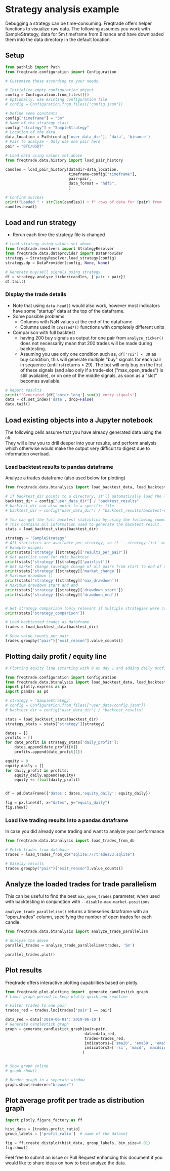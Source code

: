 # Strategy analysis example

Debugging a strategy can be time-consuming. Freqtrade offers helper functions to visualize raw data.
The following assumes you work with SampleStrategy, data for 5m timeframe from Binance and have downloaded them into the data directory in the default location.

## Setup


```python
from pathlib import Path
from freqtrade.configuration import Configuration

# Customize these according to your needs.

# Initialize empty configuration object
config = Configuration.from_files([])
# Optionally, use existing configuration file
# config = Configuration.from_files(["config.json"])

# Define some constants
config["timeframe"] = "5m"
# Name of the strategy class
config["strategy"] = "SampleStrategy"
# Location of the data
data_location = Path(config['user_data_dir'], 'data', 'binance')
# Pair to analyze - Only use one pair here
pair = "BTC/USDT"
```


```python
# Load data using values set above
from freqtrade.data.history import load_pair_history

candles = load_pair_history(datadir=data_location,
                            timeframe=config["timeframe"],
                            pair=pair,
                            data_format = "hdf5",
                            )

# Confirm success
print("Loaded " + str(len(candles)) + f" rows of data for {pair} from {data_location}")
candles.head()
```

## Load and run strategy
* Rerun each time the strategy file is changed


```python
# Load strategy using values set above
from freqtrade.resolvers import StrategyResolver
from freqtrade.data.dataprovider import DataProvider
strategy = StrategyResolver.load_strategy(config)
strategy.dp = DataProvider(config, None, None)

# Generate buy/sell signals using strategy
df = strategy.analyze_ticker(candles, {'pair': pair})
df.tail()
```

### Display the trade details

* Note that using `data.head()` would also work, however most indicators have some "startup" data at the top of the dataframe.
* Some possible problems
    * Columns with NaN values at the end of the dataframe
    * Columns used in `crossed*()` functions with completely different units
* Comparison with full backtest
    * having 200 buy signals as output for one pair from `analyze_ticker()` does not necessarily mean that 200 trades will be made during backtesting.
    * Assuming you use only one condition such as, `df['rsi'] < 30` as buy condition, this will generate multiple "buy" signals for each pair in sequence (until rsi returns > 29). The bot will only buy on the first of these signals (and also only if a trade-slot ("max_open_trades") is still available), or on one of the middle signals, as soon as a "slot" becomes available.  



```python
# Report results
print(f"Generated {df['enter_long'].sum()} entry signals")
data = df.set_index('date', drop=False)
data.tail()
```

## Load existing objects into a Jupyter notebook

The following cells assume that you have already generated data using the cli.  
They will allow you to drill deeper into your results, and perform analysis which otherwise would make the output very difficult to digest due to information overload.

### Load backtest results to pandas dataframe

Analyze a trades dataframe (also used below for plotting)


```python
from freqtrade.data.btanalysis import load_backtest_data, load_backtest_stats

# if backtest_dir points to a directory, it'll automatically load the last backtest file.
backtest_dir = config["user_data_dir"] / "backtest_results"
# backtest_dir can also point to a specific file 
# backtest_dir = config["user_data_dir"] / "backtest_results/backtest-result-2020-07-01_20-04-22.json"
```


```python
# You can get the full backtest statistics by using the following command.
# This contains all information used to generate the backtest result.
stats = load_backtest_stats(backtest_dir)

strategy = 'SampleStrategy'
# All statistics are available per strategy, so if `--strategy-list` was used during backtest, this will be reflected here as well.
# Example usages:
print(stats['strategy'][strategy]['results_per_pair'])
# Get pairlist used for this backtest
print(stats['strategy'][strategy]['pairlist'])
# Get market change (average change of all pairs from start to end of the backtest period)
print(stats['strategy'][strategy]['market_change'])
# Maximum drawdown ()
print(stats['strategy'][strategy]['max_drawdown'])
# Maximum drawdown start and end
print(stats['strategy'][strategy]['drawdown_start'])
print(stats['strategy'][strategy]['drawdown_end'])


# Get strategy comparison (only relevant if multiple strategies were compared)
print(stats['strategy_comparison'])

```


```python
# Load backtested trades as dataframe
trades = load_backtest_data(backtest_dir)

# Show value-counts per pair
trades.groupby("pair")["exit_reason"].value_counts()
```

## Plotting daily profit / equity line


```python
# Plotting equity line (starting with 0 on day 1 and adding daily profit for each backtested day)

from freqtrade.configuration import Configuration
from freqtrade.data.btanalysis import load_backtest_data, load_backtest_stats
import plotly.express as px
import pandas as pd

# strategy = 'SampleStrategy'
# config = Configuration.from_files(["user_data/config.json"])
# backtest_dir = config["user_data_dir"] / "backtest_results"

stats = load_backtest_stats(backtest_dir)
strategy_stats = stats['strategy'][strategy]

dates = []
profits = []
for date_profit in strategy_stats['daily_profit']:
    dates.append(date_profit[0])
    profits.append(date_profit[1])

equity = 0
equity_daily = []
for daily_profit in profits:
    equity_daily.append(equity)
    equity += float(daily_profit)


df = pd.DataFrame({'dates': dates,'equity_daily': equity_daily})

fig = px.line(df, x="dates", y="equity_daily")
fig.show()

```

### Load live trading results into a pandas dataframe

In case you did already some trading and want to analyze your performance


```python
from freqtrade.data.btanalysis import load_trades_from_db

# Fetch trades from database
trades = load_trades_from_db("sqlite:///tradesv3.sqlite")

# Display results
trades.groupby("pair")["exit_reason"].value_counts()
```

## Analyze the loaded trades for trade parallelism
This can be useful to find the best `max_open_trades` parameter, when used with backtesting in conjunction with `--disable-max-market-positions`.

`analyze_trade_parallelism()` returns a timeseries dataframe with an "open_trades" column, specifying the number of open trades for each candle.


```python
from freqtrade.data.btanalysis import analyze_trade_parallelism

# Analyze the above
parallel_trades = analyze_trade_parallelism(trades, '5m')

parallel_trades.plot()
```

## Plot results

Freqtrade offers interactive plotting capabilities based on plotly.


```python
from freqtrade.plot.plotting import  generate_candlestick_graph
# Limit graph period to keep plotly quick and reactive

# Filter trades to one pair
trades_red = trades.loc[trades['pair'] == pair]

data_red = data['2019-06-01':'2019-06-10']
# Generate candlestick graph
graph = generate_candlestick_graph(pair=pair,
                                   data=data_red,
                                   trades=trades_red,
                                   indicators1=['sma20', 'ema50', 'ema55'],
                                   indicators2=['rsi', 'macd', 'macdsignal', 'macdhist']
                                  )



```


```python
# Show graph inline
# graph.show()

# Render graph in a seperate window
graph.show(renderer="browser")

```

## Plot average profit per trade as distribution graph


```python
import plotly.figure_factory as ff

hist_data = [trades.profit_ratio]
group_labels = ['profit_ratio']  # name of the dataset

fig = ff.create_distplot(hist_data, group_labels, bin_size=0.01)
fig.show()

```

Feel free to submit an issue or Pull Request enhancing this document if you would like to share ideas on how to best analyze the data.
